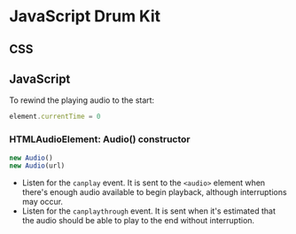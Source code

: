 # JavaScript Drum Kit

## CSS


## JavaScript

To rewind the playing audio to the start:

```javascript
element.currentTime = 0

```

### HTMLAudioElement: Audio() constructor

```js
new Audio()
new Audio(url)
```

- Listen for the `canplay` event. It is sent to the `<audio>` element when there's enough audio available to begin playback, although interruptions may occur.
- Listen for the `canplaythrough` event. It is sent when it's estimated that the audio should be able to play to the end without interruption.

